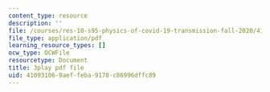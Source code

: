 ```yaml
---
content_type: resource
description: ''
file: /courses/res-10-s95-physics-of-covid-19-transmission-fall-2020/410931069aeffeba9178c86996dffc89_NXquyoAX1_M.pdf
file_type: application/pdf
learning_resource_types: []
ocw_type: OCWFile
resourcetype: Document
title: 3play pdf file
uid: 41093106-9aef-feba-9178-c86996dffc89
---
```

